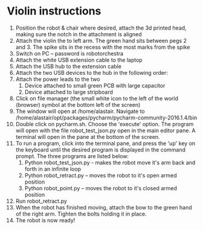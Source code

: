 # Violin instructions

1. Position the robot & chair where desired, attach the 3d printed head, making sure the notch in the attachment is aligned
2. Attach the violin the to left arm. The green hand sits between pegs 2 and 3. The spike sits in the recess with the most marks from the spike
3. Switch on PC – password is robotorchestra
4. Attach the white USB extension cable to the laptop
5. Attach the USB hub to the extension cable
6. Attach the two USB devices to the hub in the following order:
7. Attach the power leads to the two 
   1. Device attached to small green PCB with large capacitor
   2. Device attached to large stripboard
8.  Click on file manager (the small white icon to the left of the world (browser) symbol at the bottom left of the screen)
9.  The window will open at /home/alastair. Navigate to /home/alastair/opt/packages/pycharm/pycharm-community-2016.1.4/bin
10. Double click on pycharm.sh. Choose the 'execute' option. The program will open with the file robot_test_json.py open in the main editor pane. A terminal will open in the pane at the bottom of the screen.
11. To run a program, click into the terminal pane, and press the 'up' key on the keyboard until the desired program is displayed in the command prompt. The three programs are listed below:
    1. Python robot_test_json.py - makes the robot move it's arm back and forth in an infinite loop
    2. Python robot_retract.py – moves the robot to it's open armed position
    3. Python robot_point.py – moves the robot to it's closed armed position
12. Run robot_retract.py
13. When the robot has finished moving, attach the bow to the green hand of the right arm. Tighten the bolts holding it in place.
14. The robot is now ready!